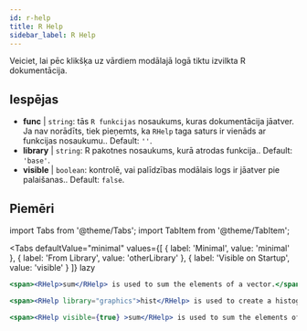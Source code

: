 ```yaml
---
id: r-help
title: R Help
sidebar_label: R Help
---
```


Veiciet, lai pēc klikšķa uz vārdiem modālajā logā tiktu izvilkta R dokumentācija.

## Iespējas

* __func__ | `string`: tās `R funkcijas` nosaukums, kuras dokumentācija jāatver. Ja nav norādīts, tiek pieņemts, ka `RHelp` taga saturs ir vienāds ar funkcijas nosaukumu.. Default: `''`.
* __library__ | `string`: R pakotnes nosaukums, kurā atrodas funkcija.. Default: `'base'`.
* __visible__ | `boolean`: kontrolē, vai palīdzības modālais logs ir jāatver pie palaišanas.. Default: `false`.


## Piemēri

import Tabs from '@theme/Tabs';
import TabItem from '@theme/TabItem';

<Tabs
    defaultValue="minimal"
    values={[
        { label: 'Minimal', value: 'minimal' },
        { label: 'From Library', value: 'otherLibrary' },
        { label: 'Visible on Startup', value: 'visible' }
    ]}
    lazy
>

<TabItem value="minimal" >

```jsx live
<span><RHelp>sum</RHelp> is used to sum the elements of a vector.</span>
```

</TabItem>

<TabItem value="otherLibrary" >

```jsx live
<span><RHelp library="graphics">hist</RHelp> is used to create a histogram.</span>
```

</TabItem>

<TabItem value="visible" >

```jsx live
<span><RHelp visible={true} >sum</RHelp> is used to sum the elements of a vector.</span>
```

</TabItem>

</Tabs>
